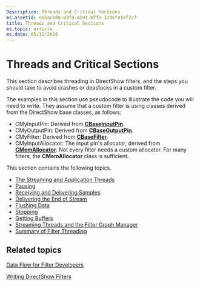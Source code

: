 ```yaml
---
Description: Threads and Critical Sections
ms.assetid: e55acb06-03f4-4191-bffe-3196f41ef2c7
title: Threads and Critical Sections
ms.topic: article
ms.date: 05/31/2018
---
```


# Threads and Critical Sections

This section describes threading in DirectShow filters, and the steps you should take to avoid crashes or deadlocks in a custom filter.

The examples in this section use pseudocode to illustrate the code you will need to write. They assume that a custom filter is using classes derived from the DirectShow base classes, as follows:

-   CMyInputPin: Derived from [**CBaseInputPin**](cbaseinputpin.md).
-   CMyOutputPin: Derived from [**CBaseOutputPin**](cbaseoutputpin.md).
-   CMyFilter: Derived from [**CBaseFilter**](cbasefilter.md).
-   CMyInputAllocator: The input pin's allocator, derived from [**CMemAllocator**](cmemallocator.md). Not every filter needs a custom allocator. For many filters, the **CMemAllocator** class is sufficient.

This section contains the following topics.

-   [The Streaming and Application Threads](the-streaming-and-application-threads.md)
-   [Pausing](pausing.md)
-   [Receiving and Delivering Samples](receiving-and-delivering-samples.md)
-   [Delivering the End of Stream](delivering-the-end-of-stream.md)
-   [Flushing Data](flushing-data.md)
-   [Stopping](stopping.md)
-   [Getting Buffers](getting-buffers.md)
-   [Streaming Threads and the Filter Graph Manager](streaming-threads-and-the-filter-graph-manager.md)
-   [Summary of Filter Threading](summary-of-filter-threading.md)

## Related topics

<dl> <dt>

[Data Flow for Filter Developers](data-flow-for-filter-developers.md)
</dt> <dt>

[Writing DirectShow Filters](writing-directshow-filters.md)
</dt> </dl>

 

 



